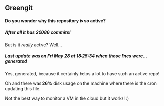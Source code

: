 ## Greengit

#### Do you wonder why this repository is so active?

##### After all it has 20086 commits!

But is it *really* active? Well...

##### Last update was on Fri May 28 at 18:25:34 when those lines were... generated

Yes, generated, because it certainly helps a lot to have such an active repo!

Oh and there was **26%** disk usage on the machine
where there is the cron updating this file.

Not the best way to monitor a VM in the cloud but it works! :)
